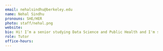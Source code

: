 ```yaml
---
email: nehalsindhu@berkeley.edu
name: Nehal Sindhu
pronouns: SHE/HER
photo: staff/nehal.png
website: 
bio: Hi! I’m a senior studying Data Science and Public Health and I'm super excited to teach data 101!  I love pandas (the animal more than the library), matcha, concerts, and Thai food!
role: Tutor
office-hours: 
---
```

